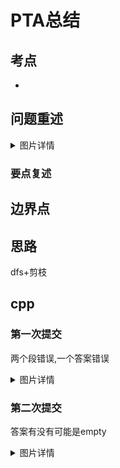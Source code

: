 # PTA总结
## 考点
+ 


## 问题重述
<details><summary>图片详情</summary><img src="https://raw.githubusercontent.com/ednow/cloudimg/main/githubio/20210827095547.png" alt="找不到图片(Image not found)" onerror="this.onerror=null;this.src='https://gitee.com/ednow/cloudimg/raw/main/githubio/20210827095547.png';" /></details>

### 要点复述

## 边界点

## 思路
dfs+剪枝

## cpp

### 第一次提交
两个段错误,一个答案错误

<details><summary>图片详情</summary><img src="https://raw.githubusercontent.com/ednow/cloudimg/main/githubio/20210827144928.png" alt="找不到图片(Image not found)" onerror="this.onerror=null;this.src='https://gitee.com/ednow/cloudimg/raw/main/githubio/20210827144928.png';" /></details>

### 第二次提交
答案有没有可能是empty

<details><summary>图片详情</summary><img src="https://raw.githubusercontent.com/ednow/cloudimg/main/githubio/20210827152655.png" alt="找不到图片(Image not found)" onerror="this.onerror=null;this.src='https://gitee.com/ednow/cloudimg/raw/main/githubio/20210827152655.png';" /></details>
